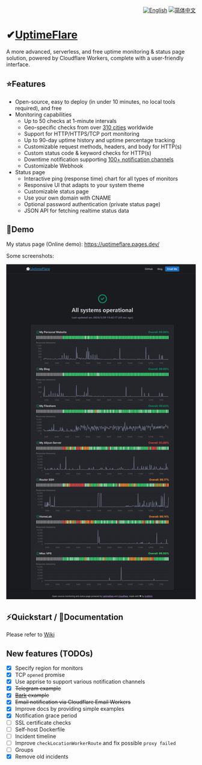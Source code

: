 <div align="right">
  <a title="English" href="README.md"><img src="https://img.shields.io/badge/-English-A31F34?style=for-the-badge" alt="English" /></a>
  <a title="简体中文" href="README_zh-CN.md"><img src="https://img.shields.io/badge/-%E7%AE%80%E4%BD%93%E4%B8%AD%E6%96%87-545759?style=for-the-badge" alt="简体中文"></a>
</div>

# ✔[UptimeFlare](https://github.com/lyc8503/UptimeFlare)

A more advanced, serverless, and free uptime monitoring & status page solution, powered by Cloudflare Workers, complete with a user-friendly interface.

## ⭐Features
- Open-source, easy to deploy (in under 10 minutes, no local tools required), and free
- Monitoring capabilities
  - Up to 50 checks at 1-minute intervals
  - Geo-specific checks from over [310 cities](https://www.cloudflare.com/network/) worldwide
  - Support for HTTP/HTTPS/TCP port monitoring
  - Up to 90-day uptime history and uptime percentage tracking
  - Customizable request methods, headers, and body for HTTP(s)
  - Custom status code & keyword checks for HTTP(s)
  - Downtime notification supporting [100+ notification channels](https://github.com/caronc/apprise/wiki)
  - Customizable Webhook
- Status page
  - Interactive ping (response time) chart for all types of monitors
  - Responsive UI that adapts to your system theme
  - Customizable status page
  - Use your own domain with CNAME
  - Optional password authentication (private status page)
  - JSON API for fetching realtime status data

## 👀Demo

My status page (Online demo): https://uptimeflare.pages.dev/

Some screenshots:

![Desktop, Light theme](docs/desktop.png)

## ⚡Quickstart / 📄Documentation

Please refer to [Wiki](https://github.com/lyc8503/UptimeFlare/wiki)

## New features (TODOs)

- [x] Specify region for monitors
- [x] TCP `opened` promise
- [x] Use apprise to support various notification channels
- [x] ~~Telegram example~~
- [x] ~~[Bark](https://bark.day.app) example~~
- [x] ~~Email notification via Cloudflare Email Workers~~
- [x] Improve docs by providing simple examples
- [x] Notification grace period
- [ ] SSL certificate checks
- [ ] Self-host Dockerfile
- [ ] Incident timeline
- [ ] Improve `checkLocationWorkerRoute` and fix possible `proxy failed`
- [ ] Groups 
- [x] Remove old incidents

